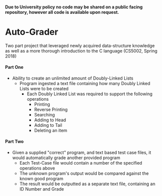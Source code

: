 #### Due to University policy no code may be shared on a public facing repository, however all code is available upon request.

# Auto-Grader

Two part project that leveraged newly acquired data-structure knowledge as well as a more thorough introduction to the C language (CS5002, Spring 2018)
#### Part One
* Ability to create an unlimited amount of Doubly-Linked Lists
  * Program ingested a text file containing how many Doubly Linked Lists were to be created
    * Each Doubly Linked List was required to support the following operations
      * Printing
      * Reverse Printing
      * Searching
      * Adding to Head
      * Adding to Tail
      * Deleting an item
      
#### Part Two
* Given a supplied "correct" program, and text based test case files, it would automatically grade another provided program
  * Each Test-Case file would contain a number of the specified operations above
  * The unknown program's output would be compared against the known good program
  * The result would be outputted as a separate text file, containing an ID Number and Grade
